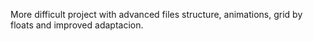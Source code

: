 More difficult project with advanced files structure, animations, grid by floats and improved adaptacion.
